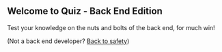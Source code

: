 ## Welcome to Quiz - Back End Edition

Test your knowledge on the nuts and bolts of the back end, for much win! 

(Not a back end developer? [Back to safety](README.md))

